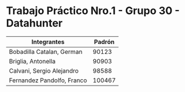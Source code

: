 # Trabajo Práctico Nro.1 - Grupo 30 - Datahunter
|          Integrantes         | Padrón |
|------------------------------|--------|
|  Bobadilla Catalan, German   |  90123 |
|     Briglia, Antonella       |  90903 |
|   Calvani, Sergio Alejandro  |  98588 |
|  Fernandez Pandolfo, Franco  | 100467 |
